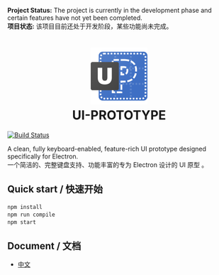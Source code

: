 **Project Status:** The project is currently in the development phase and certain features have not yet been completed.  
**项目状态:** 该项目目前还处于开发阶段，某些功能尚未完成。

<h1 align="center">
  <a href="https://ui-prototype.jonnys.top"><img src="./resources/linux/ui-prototype.svg" alt="UI-PROTOTYPE" height="128"></a>
  <br>
  UI-PROTOTYPE
  <br>
</h1>

[![Build Status](https://github.com/JonnyJong/UI-PROTOTYPE/workflows/Tests/badge.svg)](https://github.com/JonnyJong/UI-PROTOTYPE/actions)

A clean, fully keyboard-enabled, feature-rich UI prototype designed specifically for Electron.  
一个简洁的、完整键盘支持、功能丰富的专为 Electron 设计的 UI 原型 。

## Quick start / 快速开始
```sh
npm install
npm run compile
npm start
```

## Document / 文档
- [中文](./docs/zh/Index.md)
